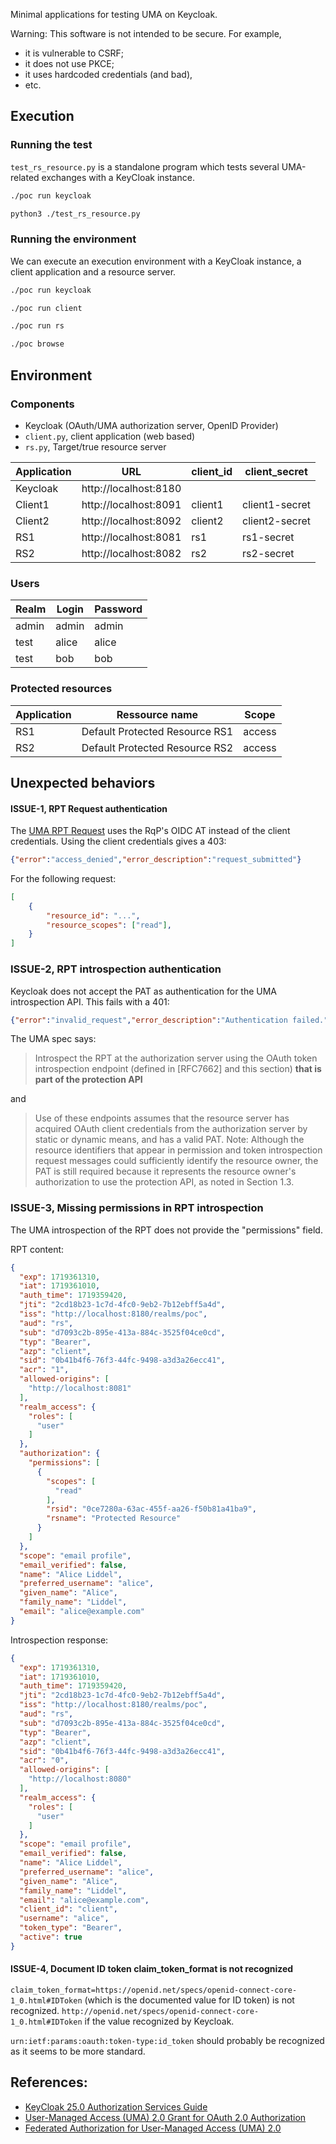 Minimal applications for testing UMA on Keycloak.

Warning: This software is not intended to be secure.
For example,

* it is vulnerable to CSRF;
* it does not use PKCE;
* it uses hardcoded credentials (and bad),
* etc.

## Execution

### Running the test

`test_rs_resource.py` is a standalone program
which tests several UMA-related exchanges
with a KeyCloak instance.

~~~sh
./poc run keycloak
~~~

~~~sh
python3 ./test_rs_resource.py
~~~

### Running the environment

We can execute an execution environment with a KeyCloak instance, a client application and a resource server.

~~~sh
./poc run keycloak
~~~

~~~sh
./poc run client
~~~

~~~sh
./poc run rs
~~~

~~~sh
./poc browse
~~~

## Environment

### Components

* Keycloak (OAuth/UMA authorization server, OpenID Provider)
* `client.py`, client application (web based)
* `rs.py`, Target/true resource server

| Application | URL                  | client_id | client_secret
|-------------|----------------------|-----------|----
| Keycloak    |http://localhost:8180 |           |
| Client1     |http://localhost:8091 | client1   | client1-secret
| Client2     |http://localhost:8092 | client2   | client2-secret
| RS1         |http://localhost:8081 | rs1       | rs1-secret
| RS2         |http://localhost:8082 | rs2       | rs2-secret

### Users

|Realm  | Login | Password
|-------|-------|---------
|admin  | admin | admin
|test   | alice | alice
|test   | bob   | bob

### Protected resources

| Application | Ressource name                 | Scope
|-------------|--------------------------------|--------
| RS1         | Default Protected Resource RS1 | access
| RS2         | Default Protected Resource RS2 | access


## Unexpected behaviors

#### ISSUE-1, RPT Request authentication

The [UMA RPT Request](https://docs.kantarainitiative.org/uma/wg/rec-oauth-uma-grant-2.0.html#uma-grant-type)
uses the RqP's OIDC AT instead of the client credentials.
Using the client credentials gives a 403:

~~~json
{"error":"access_denied","error_description":"request_submitted"}
~~~

For the following request:

~~~json
[
    {
        "resource_id": "...",
        "resource_scopes": ["read"],
    }
]
~~~

### ISSUE-2, RPT introspection authentication

Keycloak does not accept the PAT as authentication for the UMA introspection API. This fails with a 401:

~~~json
{"error":"invalid_request","error_description":"Authentication failed."}
~~~

The UMA spec says:

> Introspect the RPT at the authorization server using the OAuth token introspection endpoint (defined in [RFC7662]
> and this section) **that is part of the protection API**

and

> Use of these endpoints assumes that the resource server has acquired OAuth client credentials from the authorization server by static or dynamic means, and has a valid PAT. Note: Although the resource identifiers that appear in permission and token introspection request messages could sufficiently identify the resource owner, the PAT is still required because it represents the resource owner's authorization to use the protection API, as noted in Section 1.3.

### ISSUE-3, Missing permissions in RPT introspection

The UMA introspection of the RPT does not provide the "permissions" field.

RPT content:

~~~json
{
  "exp": 1719361310,
  "iat": 1719361010,
  "auth_time": 1719359420,
  "jti": "2cd18b23-1c7d-4fc0-9eb2-7b12ebff5a4d",
  "iss": "http://localhost:8180/realms/poc",
  "aud": "rs",
  "sub": "d7093c2b-895e-413a-884c-3525f04ce0cd",
  "typ": "Bearer",
  "azp": "client",
  "sid": "0b41b4f6-76f3-44fc-9498-a3d3a26ecc41",
  "acr": "1",
  "allowed-origins": [
    "http://localhost:8081"
  ],
  "realm_access": {
    "roles": [
      "user"
    ]
  },
  "authorization": {
    "permissions": [
      {
        "scopes": [
          "read"
        ],
        "rsid": "0ce7280a-63ac-455f-aa26-f50b81a41ba9",
        "rsname": "Protected Resource"
      }
    ]
  },
  "scope": "email profile",
  "email_verified": false,
  "name": "Alice Liddel",
  "preferred_username": "alice",
  "given_name": "Alice",
  "family_name": "Liddel",
  "email": "alice@example.com"
}
~~~

Introspection response:

~~~json
{
  "exp": 1719361310,
  "iat": 1719361010,
  "auth_time": 1719359420,
  "jti": "2cd18b23-1c7d-4fc0-9eb2-7b12ebff5a4d",
  "iss": "http://localhost:8180/realms/poc",
  "aud": "rs",
  "sub": "d7093c2b-895e-413a-884c-3525f04ce0cd",
  "typ": "Bearer",
  "azp": "client",
  "sid": "0b41b4f6-76f3-44fc-9498-a3d3a26ecc41",
  "acr": "0",
  "allowed-origins": [
    "http://localhost:8080"
  ],
  "realm_access": {
    "roles": [
      "user"
    ]
  },
  "scope": "email profile",
  "email_verified": false,
  "name": "Alice Liddel",
  "preferred_username": "alice",
  "given_name": "Alice",
  "family_name": "Liddel",
  "email": "alice@example.com",
  "client_id": "client",
  "username": "alice",
  "token_type": "Bearer",
  "active": true
}
~~~

#### ISSUE-4, Document ID token claim_token_format is not recognized

`claim_token_format=https://openid.net/specs/openid-connect-core-1_0.html#IDToken`
(which is the documented value for ID token) is not recognized.
`http://openid.net/specs/openid-connect-core-1_0.html#IDToken`
if the value recognized by Keycloak.

`urn:ietf:params:oauth:token-type:id_token` should probably be recognized
as it seems to be more standard.


## References:

* [KeyCloak 25.0 Authorization Services Guide](https://www.keycloak.org/docs/25.0.0/authorization_services/)
* [User-Managed Access (UMA) 2.0 Grant for OAuth 2.0 Authorization](https://docs.kantarainitiative.org/uma/wg/rec-oauth-uma-grant-2.0.html)
* [Federated Authorization for User-Managed Access (UMA) 2.0](https://docs.kantarainitiative.org/uma/wg/rec-oauth-uma-federated-authz-2.0.html)
